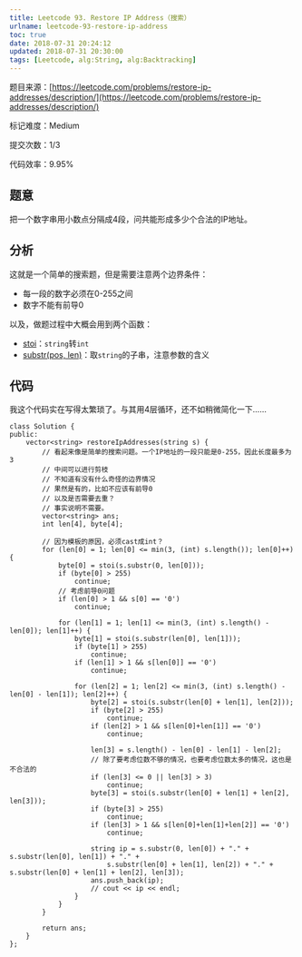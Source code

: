 ```yaml
---
title: Leetcode 93. Restore IP Address（搜索）
urlname: leetcode-93-restore-ip-address
toc: true
date: 2018-07-31 20:24:12
updated: 2018-07-31 20:30:00
tags: [Leetcode, alg:String, alg:Backtracking]
---
```


题目来源：[https://leetcode.com/problems/restore-ip-addresses/description/](https://leetcode.com/problems/restore-ip-addresses/description/)

标记难度：Medium

提交次数：1/3

代码效率：9.95%

## 题意

把一个数字串用小数点分隔成4段，问共能形成多少个合法的IP地址。

## 分析

这就是一个简单的搜索题，但是需要注意两个边界条件：

* 每一段的数字必须在0-255之间
* 数字不能有前导0

以及，做题过程中大概会用到两个函数：

* [stoi](http://www.cplusplus.com/reference/string/stoi/)：`string`转`int`
* [substr(pos, len)](http://www.cplusplus.com/reference/string/string/substr/)：取`string`的子串，注意参数的含义

## 代码

我这个代码实在写得太繁琐了。与其用4层循环，还不如稍微简化一下……

```
class Solution {
public:
    vector<string> restoreIpAddresses(string s) {
        // 看起来像是简单的搜索问题。一个IP地址的一段只能是0-255，因此长度最多为3
        // 中间可以进行剪枝
        // 不知道有没有什么奇怪的边界情况
        // 果然是有的，比如不应该有前导0
        // 以及是否需要去重？
        // 事实说明不需要。
        vector<string> ans;
        int len[4], byte[4];

        // 因为模板的原因，必须cast成int？
        for (len[0] = 1; len[0] <= min(3, (int) s.length()); len[0]++) {
            byte[0] = stoi(s.substr(0, len[0]));
            if (byte[0] > 255)
                continue;
            // 考虑前导0问题
            if (len[0] > 1 && s[0] == '0')
                continue;

            for (len[1] = 1; len[1] <= min(3, (int) s.length() - len[0]); len[1]++) {
                byte[1] = stoi(s.substr(len[0], len[1]));
                if (byte[1] > 255)
                    continue;
                if (len[1] > 1 && s[len[0]] == '0')
                    continue;

                for (len[2] = 1; len[2] <= min(3, (int) s.length() - len[0] - len[1]); len[2]++) {
                    byte[2] = stoi(s.substr(len[0] + len[1], len[2]));
                    if (byte[2] > 255)
                        continue;
                    if (len[2] > 1 && s[len[0]+len[1]] == '0')
                        continue;

                    len[3] = s.length() - len[0] - len[1] - len[2];
                    // 除了要考虑位数不够的情况，也要考虑位数太多的情况，这也是不合法的
                    if (len[3] <= 0 || len[3] > 3)
                        continue;
                    byte[3] = stoi(s.substr(len[0] + len[1] + len[2], len[3]));
                    if (byte[3] > 255)
                        continue;
                    if (len[3] > 1 && s[len[0]+len[1]+len[2]] == '0')
                        continue;

                    string ip = s.substr(0, len[0]) + "." + s.substr(len[0], len[1]) + "." +
                        s.substr(len[0] + len[1], len[2]) + "." + s.substr(len[0] + len[1] + len[2], len[3]);
                    ans.push_back(ip);
                    // cout << ip << endl;
                }
            }
        }

        return ans;
    }
};
```
